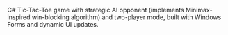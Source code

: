 C# Tic-Tac-Toe game with strategic AI opponent (implements Minimax-inspired win-blocking algorithm) and two-player mode, built with Windows Forms and dynamic UI updates.
